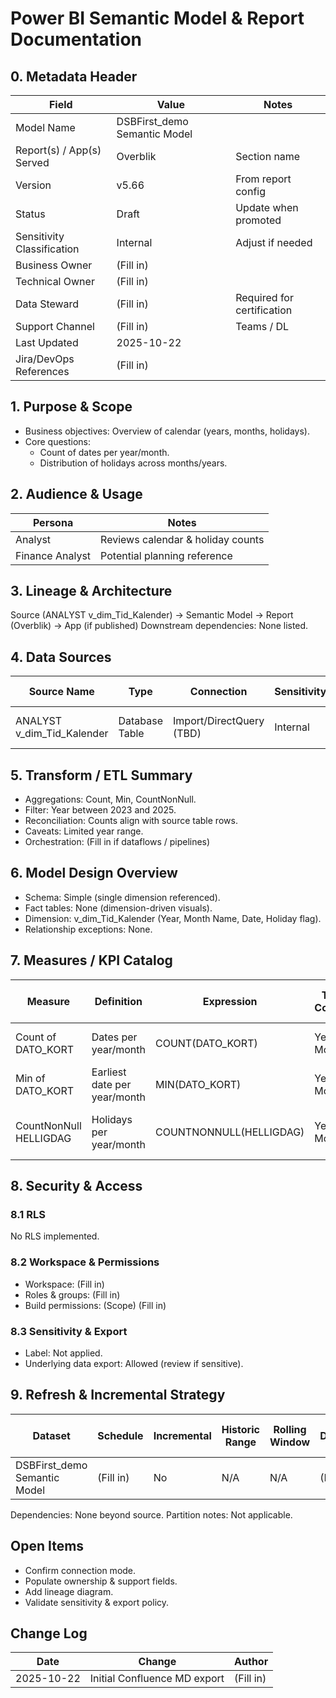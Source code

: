 # Power BI Semantic Model & Report Documentation

## 0. Metadata Header
| Field | Value | Notes |
|-------|-------|-------|
| Model Name | DSBFirst_demo Semantic Model | |
| Report(s) / App(s) Served | Overblik | Section name |
| Version | v5.66 | From report config |
| Status | Draft | Update when promoted |
| Sensitivity Classification | Internal | Adjust if needed |
| Business Owner | (Fill in) | |
| Technical Owner | (Fill in) | |
| Data Steward | (Fill in) | Required for certification |
| Support Channel | (Fill in) | Teams / DL |
| Last Updated | 2025-10-22 | |
| Jira/DevOps References | (Fill in) | |

## 1. Purpose & Scope
- Business objectives: Overview of calendar (years, months, holidays).
- Core questions:
  - Count of dates per year/month.
  - Distribution of holidays across months/years.

## 2. Audience & Usage
| Persona | Notes |
|---------|-------|
| Analyst | Reviews calendar & holiday counts |
| Finance Analyst | Potential planning reference |

## 3. Lineage & Architecture
Source (ANALYST v_dim_Tid_Kalender) → Semantic Model → Report (Overblik) → App (if published)
Downstream dependencies: None listed.

## 4. Data Sources
| Source Name | Type | Connection | Sensitivity | Refresh Type | Owner | Reliability Notes |
|-------------|------|-----------|-------------|--------------|-------|-------------------|
| ANALYST v_dim_Tid_Kalender | Database Table | Import/DirectQuery (TBD) | Internal | Full | (Fill in) | Stable calendar dimension |

## 5. Transform / ETL Summary
- Aggregations: Count, Min, CountNonNull.
- Filter: Year between 2023 and 2025.
- Reconciliation: Counts align with source table rows.
- Caveats: Limited year range.
- Orchestration: (Fill in if dataflows / pipelines)

## 6. Model Design Overview
- Schema: Simple (single dimension referenced).
- Fact tables: None (dimension-driven visuals).
- Dimension: v_dim_Tid_Kalender (Year, Month Name, Date, Holiday flag).
- Relationship exceptions: None.

## 7. Measures / KPI Catalog
| Measure | Definition | Expression | Time Context | Data Quality Rule | Owner | Last Modified |
|---------|------------|-----------|--------------|-------------------|-------|---------------|
| Count of DATO_KORT | Dates per year/month | COUNT(DATO_KORT) | Year, Month | Non-null dates | (Fill in) | 2025-10-22 |
| Min of DATO_KORT | Earliest date per year/month | MIN(DATO_KORT) | Year, Month | Valid date | (Fill in) | 2025-10-22 |
| CountNonNull HELLIGDAG | Holidays per year/month | COUNTNONNULL(HELLIGDAG) | Year, Month | Non-null holiday flag | (Fill in) | 2025-10-22 |

## 8. Security & Access
### 8.1 RLS
No RLS implemented.

### 8.2 Workspace & Permissions
- Workspace: (Fill in)
- Roles & groups: (Fill in)
- Build permissions: (Scope) (Fill in)

### 8.3 Sensitivity & Export
- Label: Not applied.
- Underlying data export: Allowed (review if sensitive).

## 9. Refresh & Incremental Strategy
| Dataset | Schedule | Incremental | Historic Range | Rolling Window | Avg Duration (min) | P95 Duration (min) |
|---------|----------|------------|----------------|----------------|--------------------|--------------------|
| DSBFirst_demo Semantic Model | (Fill in) | No | N/A | N/A | (Fill in) | (Fill in) |

Dependencies: None beyond source.
Partition notes: Not applicable.

## Open Items
- Confirm connection mode.
- Populate ownership & support fields.
- Add lineage diagram.
- Validate sensitivity & export policy.

## Change Log
| Date | Change | Author |
|------|--------|--------|
| 2025-10-22 | Initial Confluence MD export | (Fill in) |

